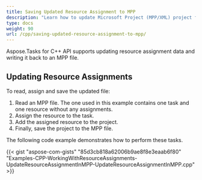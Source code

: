 ```yaml
---
title: Saving Updated Resource Assignment to MPP
description: "Learn how to update Microsoft Project (MPP/XML) project files using Aspose.Tasks for C++."
type: docs
weight: 90
url: /cpp/saving-updated-resource-assignment-to-mpp/
---
```


Aspose.Tasks for C++ API supports updating resource assignment data and writing it back to an MPP file.

## **Updating Resource Assignments**
To read, assign and save the updated file:

1. Read an MPP file. 
   The one used in this example contains one task and one resource without any assignments.
2. Assign the resource to the task.
3. Add the assigned resource to the project.
4. Finally, save the project to the MPP file.

The following code example demonstrates how to perform these tasks.

{{< gist "aspose-com-gists" "85d3cb818a62006b9ae8f8e3eaab6f80" "Examples-CPP-WorkingWithResourceAssignments-UpdateResourceAssignmentInMPP-UpdateResourceAssignmentInMPP.cpp" >}}
